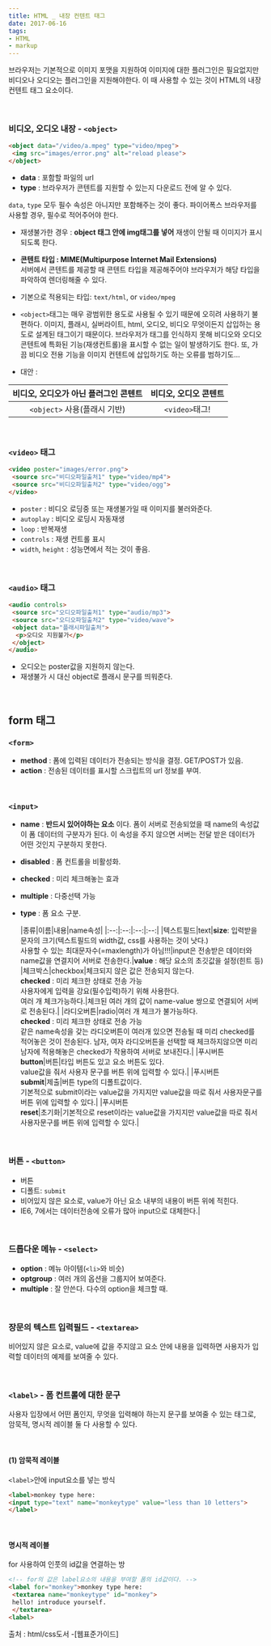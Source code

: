 ```yaml
---
title: HTML _ 내장 컨텐트 태그
date: 2017-06-16
tags:
- HTML
- markup
---
```


브라우저는 기본적으로 이미지 포맷을 지원하여 이미지에 대한 플러그인은 필요없지만 비디오나 오디오는 플러그인을 지원해야한다. 이 때 사용할 수 있는 것이 HTML의 내장 컨텐트 태그 요소이다.

<br>

### 비디오, 오디오 내장 - `<object>`

```html
<object data="/video/a.mpeg" type="video/mpeg">
 <img src="images/error.png" alt="reload please">
</object>
```

* **data** : 포함할 파일의 url
* **type** : 브라우저가 콘텐트를 지원할 수 있는지 다운로드 전에 알 수 있다.

`data`, `type` 모두 필수 속성은 아니지만 포함해주는 것이 좋다. 파이어폭스 브라우저를 사용할 경우, 필수로 적어주어야 한다.

* 재생불가한 경우 : **object 태그 안에 img태그를 넣어** 재생이 안될 때 이미지가 표시되도록 한다.

- **콘텐트 타입 : MIME(Multipurpose Internet Mail Extensions)** <br> 서버에서 콘텐트를 제공할 때 콘텐트 타입을 제공해주어야 브라우저가 해당 타입을 파악하여 렌더링해줄 수 있다.
- 기본으로 적용되는 타입: `text/html`, or `video/mpeg`

- `<object>`태그는 매우 광범위한 용도로 사용될 수 있기 때문에 오히려 사용하기 불편하다. 이미지, 플래시, 실버라이트, html, 오디오, 비디오 무엇이든지 삽입하는 용도로 설계된 태그이기 때문이다. 브라우저가 태그를 인식하지 못해 비디오와 오디오콘텐트에 특화된 기능(재생컨트롤)을 표시할 수 없는 일이 발생하기도 한다. 또, 가끔 비디오 전용 기능을 이미지 컨텐트에 삽입하기도 하는 오류를 범하기도...

- 대안 :

| 비디오, 오디오가 아닌 플러그인 콘텐트|비디오, 오디오 콘텐트|
|:----:|:-----:|
|`<object>` 사용(플래시 기반)|`<video>`태그!|

<br>

### `<video>` 태그

```html
<video poster="images/error.png">
 <source src="비디오파일출처1" type="video/mp4">
 <source src="비디오파일출처2" type="video/ogg">
</video>
```

* `poster` : 비디오 로딩중 또는 재생불가일 때 이미지를 불러와준다.
* `autoplay` : 비디오 로딩시 자동재생
* `loop` : 반복재생
* `controls` : 재생 컨트롤 표시
* `width`, `height` : 성능면에서 적는 것이 좋음.

<br>

### `<audio>` 태그

```html
<audio controls>
 <source src="오디오파일출처1" type="audio/mp3">
 <source src="오디오파일출처2" type="video/wave">
 <object data="플래시파일출처">
  <p>오디오 지원불가</p>
 </object>
</audio>
```

* 오디오는 poster값을 지원하지 않는다.
* 재생불가 시 대신 object로 플래시 문구를 띄워준다.


<br>

## form 태그

### `<form>`

- **method** : 폼에 입력된 데이터가 전송되는 방식을 결정. GET/POST가 있음.
- **action** : 전송된 데이터를 표시할 스크립트의 url 정보를 부여.

<br>

### `<input>`

- **name** : **반드시 있어야하는 요소** 이다. 폼이 서버로 전송되었을 때 name의 속성값이 폼 데이터의 구분자가 된다. 이 속성을 주지 않으면 서버는 전달 받은 데이터가 어떤 것인지 구분하지 못한다.<br>
- **disabled** : 폼 컨트롤을 비활성화.
- **checked** : 미리 체크해놓는 효과
- **multiple** : 다중선택 가능
- **type** : 폼 요소 구분.

	|종류|이름|내용|name속성|
|:--:|:--:|:--:|:--:|
|텍스트필드|text|**size**: 입력받을 문자의 크기(텍스트필드의 width값, css를 사용하는 것이 낫다.)<br> 사용할 수 있는 최대문자수(=maxlength)가 아님!!!|input은 전송받은 데이터와 name값을 연결지어 서버로 전송한다.|**value** : 해당 요소의 초깃값을 설정(힌트 등)
|체크박스|checkbox|체크되지 않은 값은 전송되지 않는다.<br>**checked** : 미리 체크한 상태로 전송 가능<br>사용자에게 입력을 강요(필수입력)하기 위해 사용한다.<br>여러 개 체크가능하다.|체크된 여러 개의 값이 name-value 쌍으로 연결되어 서버로 전송된다.|
|라디오버튼|radio|여러 개 체크가 불가능하다.<br>**checked** : 미리 체크한 상태로 전송 가능<br>같은 name속성을 갖는 라디오버튼이 여러개 있으면 전송될 때 미리 checked를 적어놓은 것이 전송된다. 남자, 여자 라디오버튼을 선택할 때 체크하지않으면 미리 남자에 적용해놓은 checked가 작용하여 서버로 보내진다.|
|푸시버튼<br>**button**|버튼|타입 버튼도 있고 요소 버튼도 있다.<br>value값을 줘서 사용자 문구를 버튼 위에 입력할 수 있다.|
|푸시버튼<br>**submit**|제출|버튼 type의 디폴트값이다.<br>기본적으로 submit이라는 value값을 가지지만 value값을 따로 줘서 사용자문구를 버튼 위에 입력할 수 있다.|
|푸시버튼<br>**reset**|초기화|기본적으로 reset이라는 value값을 가지지만 value값을 따로 줘서 사용자문구를 버튼 위에 입력할 수 있다.|

<br>

### 버튼 - `<button>`

- 버튼
- 디폴트: `submit`
- 비어있지 않은 요소로, value가 아닌 요소 내부의 내용이 버튼 위에 적힌다.
- IE6, 7에서는 데이터전송에 오류가 많아 input으로 대체한다.|

<br>

### 드롭다운 메뉴 - `<select>`

- **option** : 메뉴 아이템(`<li>`와 비슷)
- **optgroup** : 여러 개의 옵션을 그룹지어 보여준다.  
- **multiple** : 잘 안쓴다. 다수의 option을 체크할 때.

<br>

### 장문의 텍스트 입력필드 - `<textarea>`

비어있지 않은 요소로, value에 값을 주지않고 요소 안에 내용을 입력하면 사용자가 입력할 데이터의 예제를 보여줄 수 있다.

<br>

### `<label>` - 폼 컨트롤에 대한 문구

사용자 입장에서 어떤 폼인지, 무엇을 입력해야 하는지 문구를 보여줄 수 있는 태그로, 암묵적, 명시적 레이블 둘 다 사용할 수 있다.

<br>

#### (1) 암묵적 레이블

`<label>`안에 input요소를 넣는 방식

```html
<label>monkey type here:
<input type="text" name="monkeytype" value="less than 10 letters">
</label>
```

<br>

#### **명시적 레이블**

for 사용하여 인풋의 id값을 연결하는 방

```html
<!-- for의 값은 label요소의 내용을 부여할 폼의 id값이다. -->
<label for="monkey">monkey type here:
 <textarea name="monkeytype" id="monkey">
 hello! introduce yourself.
 </textarea>
<label>
```

출처 : html/css도서 -[웹표준가이드]
